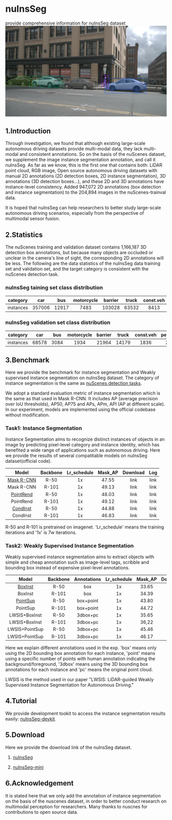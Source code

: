 # nuInsSeg
provide comprehensive information for nuInsSeg dataset
![nuInsSeg instance segmentation annotaion demo](demo/n008-2018-08-01-15-16-36-0400__CAM_BACK_LEFT__1533151423047405.jpg)

## 1.Introduction
Through investigation, we found that although existing large-scale autonomous driving datasets provide multi-modal data, they lack multi-modal and consistent annotations.
So on the basis of the nuScenes dataset, we supplement the image instance segmentation annotation, and call it nuInsSeg.
As far as we know, this is the first one that contains both: LiDAR point cloud, RGB image,
Open source autonomous driving datasets with manual 2D annotations (2D detection boxes, 2D instance segmentation), 3D annotations (3D detection boxes...), and these 2D and 3D annotations have instance-level consistency.
Added 947,072 2D annotations (box detection and instance segmentation) to the 204,894 images in the nuScenes-trainval data.

It is hoped that nuInsSeg can help researchers to better study large-scale autonomous driving scenarios, especially from the perspective of multimodal sensor fusion.

## 2.Statistics
The nuScenes training and validation dataset contains 1,166,187 3D detection box annotations, but because many objects are occluded or unclear in the camera's line of sight, the corresponding 2D annotations will be less.
The following are the data statistics of the nuInsSeg data training set and validation set, and the target category is consistent with the nuScenes detection task.


### nuInsSeg taining set class distribution

|category|car|bus|motorcycle|barrier|truck|const.veh|pedestrain|trailer|bicyle|traff.cone|total|
|:--------:|:--------:|:--------:|:--------:|:--------:|:--------:|:--------:|:--------:|:--------:|:--------:|:--------:|:--------:|
|instances|357006|12917|7483|103028|63532|8413|143857|14824|7241|70892|789193|

### nuInsSeg validation set class distribution

|category|car|bus|motorcycle|barrier|truck|const.veh|pedestrain|trailer|bicyle|traff.cone|total|
|:--------:|:--------:|:--------:|:--------:|:--------:|:--------:|:--------:|:--------:|:--------:|:--------:|:--------:|:--------:|
|instances|68578|3084|1934|21964|14179|1836|27778|2695|1942|13889|157879|


## 3.Benchmark
Here we provide the benchmark for instance segmentation and Weakly supervised instance segmentation on nuInsSeg dataset.
The category of instance segmentation is the same as [nuScenes detection tasks](https://www.nuscenes.org/object-detection?externalData=all&mapData=all&modalities=Any).

We adopt a standard evaluation metric of instance segmentation which is the same as that used in Mask R-CNN. 
It includes AP (average precision over IoU thresholds), AP50, AP75 and APs, APm,  APl (AP at different scale).
In our experiment, models are implemented using the official codebase without modification.

### Task1: Instance Segmentation

Instance Segmentation aims to recognize distinct instances of objects in an image by predicting pixel-level category and instance identity, which has benefited a wide range of applications such as autonomous driving. Here we provide the results of several compatitable models on nuInsSeg dataset(official code).

|Model|Backbone|Lr_schedule|Mask_AP|Download|Log|
|:--------:|:--------:|:--------:|:--------:|:--------:|:--------:|
|[Mask R-CNN](https://openaccess.thecvf.com/content_ICCV_2017/papers/He_Mask_R-CNN_ICCV_2017_paper.pdf)|R-50|1x |47.55|link|link|
|Mask R-CNN|R-101|1x|49.13|link|link|
|[PointRend](https://openaccess.thecvf.com/content_CVPR_2020/papers/Kirillov_PointRend_Image_Segmentation_As_Rendering_CVPR_2020_paper.pdf)|R-50|1x  |48.03|link|link|
|PointRend|R-101|1x |49.12|link|link|
|[CondInst](https://link.springer.com/chapter/10.1007/978-3-030-58452-8_17)|R-50|1x   |44.88|link|link|
|CondInst|R-101|1x  |46.83|link|link|

R-50 and R-101 is pretrained on imagenet. 'Lr_schedule' means the training iterations and '1x' is 7w iterations.

### Task2: Weakly Supervised Instance Segmentation

Weakly supervised instance segmentation aims to extract objects with simple and cheap annotation such as image-level tags, scribble and bounding box instead of expensive pixel-level annotations.

|Model|Backbone|Annotations|Lr_schedule|Mask_AP|Download|Log|
|:--------:|:--------:|:--------:|:--------:|:--------:|:--------:|:--------:|
|[BoxInst](https://openaccess.thecvf.com/content/CVPR2021/html/Tian_BoxInst_High-Performance_Instance_Segmentation_With_Box_Annotations_CVPR_2021_paper.html)|R-50|box|1x |33.65|link|link|
|BoxInst|R-101|box|1x|34.39|link|link|
|[PointSup](https://arxiv.org/abs/2104.06404)|R-50|box+point|1x  |43.80|link|link|
|PointSup|R-101|box+point|1x |44.72|link|link|
|LWSIS+BoxInst|R-50|3dbox+pc|1x   |35.65|link|link|
|LWSIS+BoxInst|R-101|3dbox+pc|1x  |36,22|link|link|
|LWSIS+PointSup|R-50|3dbox+pc|1x   |45.46|link|link|
|LWSIS+PointSup|R-101|3dbox+pc|1x  |46.17|link|link|

Here we explain different annotations used in the exp. 'box' means only using the 2D bounding box annotation for each instance, 'point' means using a specific number of points with human annotation indicating the background/foreground, '3dbox' means using the 3D bounding box annotations for each instance and 'pc' means the original point cloud.

LWSIS is the method used in our paper "LWSIS: LiDAR-guided Weakly Supervised Instance Segmentation for Autonomous Driving."

## 4.Tutorial
We provide development tookit to access the instance segmentation results easily: [nuInsSeg-devkit](./nuinsseg-devkit/README.md).


## 5.Download
Here we provide the download link of the nuInsSeg dataset.

1. [nuInsSeg]()

2. [nuInsSeg-mini]()


## 6.Acknowledgement
It is stated here that we only add the annotation of instance segmentation on the basis of the nuscenes dataset, in order to better conduct research on multimodal perception for researchers. Many thanks to nuscnes for contributions to open source data.